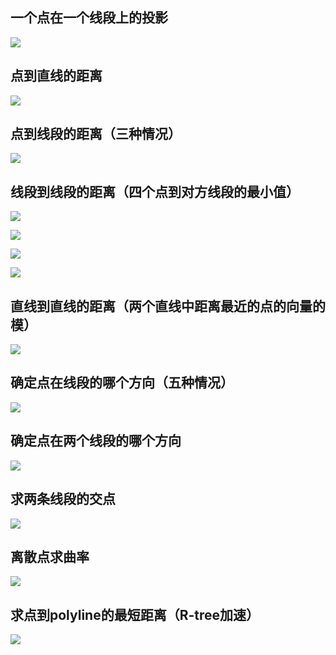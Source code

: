 
## 一个点在一个线段上的投影

![](images/其他几何知识_image_1.png)
## 点到直线的距离

![](images/其他几何知识_image_2.png)


## 点到线段的距离（三种情况）

![](images/其他几何知识_image_3.png)


## 线段到线段的距离（四个点到对方线段的最小值）

![](images/其他几何知识_image_4.png)

![](images/其他几何知识_image_5.png)

![](images/其他几何知识_image_6.png)

![](images/其他几何知识_image_7.png)

## 直线到直线的距离（两个直线中距离最近的点的向量的模）


![](images/其他几何知识_image_8.png)

## 确定点在线段的哪个方向（五种情况）

![](images/其他几何知识_image_9.png)

## 确定点在两个线段的哪个方向

![](images/其他几何知识_image_10.png)

## 求两条线段的交点

![](images/其他几何知识_image_11.png)


## 离散点求曲率

![](images/其他几何知识_image_12.png)
## 求点到polyline的最短距离（R-tree加速）

![](images/其他几何知识_image_13.png)
